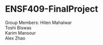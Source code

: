 # ENSF409-FinalProject

Group Members: 
Hiten Mahalwar  
Toshi Biswas  
Karim Mansour  
Alex Zhao  

